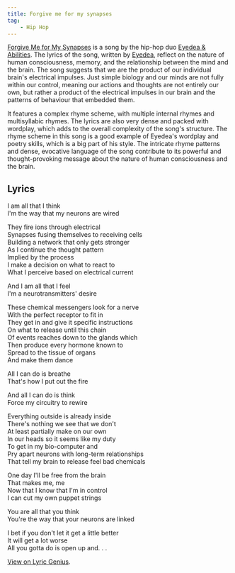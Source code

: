 ```yaml
---
title: Forgive me for my synapses
tag:
    - Hip Hop
---
```



[Forgive Me for My Synapses](https://www.youtube.com/watch?v=qP2oVKL3ydQ) is a song by the hip-hop duo [Eyedea & Abilities](https://en.wikipedia.org/wiki/Eyedea_%26_Abilities). The lyrics of the song, written by [Eyedea](https://en.wikipedia.org/wiki/Eyedea), reflect on the nature of human consciousness, memory, and the relationship between the mind and the brain. The song suggests that we are the product of our individual brain's electrical impulses. Just simple biology and our minds are not fully within our control, meaning our actions and thoughts are not entirely our own, but rather a product of the electrical impulses in our brain and the patterns of behaviour that embedded them.

It features a complex rhyme scheme, with multiple internal rhymes and multisyllabic rhymes. The lyrics are also very dense and packed with wordplay, which adds to the overall complexity of the song's structure. The rhyme scheme in this song is a good example of Eyedea's wordplay and poetry skills, which is a big part of his style. The intricate rhyme patterns and dense, evocative language of the song contribute to its powerful and thought-provoking message about the nature of human consciousness and the brain.


## Lyrics

I am all that I think\
I'm the way that my neurons are wired

They fire ions through electrical\
Synapses fusing themselves to receiving cells\
Building a network that only gets stronger\
As I continue the thought pattern\
Implied by the process\
I make a decision on what to react to\
What I perceive based on electrical current

And I am all that I feel\
I'm a neurotransmitters' desire

These chemical messengers look for a nerve\
With the perfect receptor to fit in\
They get in and give it specific instructions\
On what to release until this chain\
Of events reaches down to the glands which\
Then produce every hormone known to\
Spread to the tissue of organs\
And make them dance

All I can do is breathe\
That's how I put out the fire

And all I can do is think\
Force my circuitry to rewire

Everything outside is already inside\
There's nothing we see that we don't\
At least partially make on our own\
In our heads so it seems like my duty\
To get in my bio-computer and\
Pry apart neurons with long-term relationships\
That tell my brain to release feel bad chemicals

One day I'll be free from the brain\
That makes me, me\
Now that I know that I'm in control\
I can cut my own puppet strings

You are all that you think\
You're the way that your neurons are linked

I bet if you don't let it get a little better\
It will get a lot worse\
All you gotta do is open up and. . .

[View on Lyric Genius](https://genius.com/Eyedea-and-abilities-forgive-me-for-my-synapses-lyrics).
